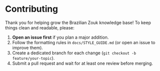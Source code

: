# Contributing

Thank you for helping grow the Brazilian Zouk knowledge base! To keep things
clean and readable, please:

1. **Open an issue first** if you plan a major addition.
2. Follow the formatting rules in `docs/STYLE_GUIDE.md` (or open an issue to improve them).
3. Create a dedicated branch for each change (`git checkout -b feature/your-topic`).
4. Submit a pull request and wait for at least one review before merging.
